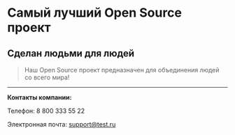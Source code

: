 # Самый лучший Open Source проект

## Сделан людьми для людей

> Наш Open Source проект предназначен для объединения людей со всего мира!

___

**Контакты компании:**

Телефон: 8 800 333 55 22

Электронная почта: support@test.ru

